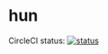 # hun
CircleCI status: [![status](https://circleci.com/gh/marmistrz/hun.svg?style=svg)](https://circleci.com/gh/marmistrz/hun)

